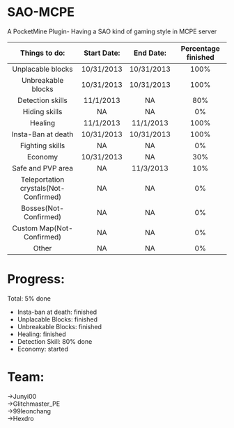 SAO-MCPE
========

A PocketMine Plugin- Having a SAO kind of gaming style in MCPE server

|Things to do: | Start Date: | End Date: | Percentage finished |
| :---: | :---: | :---: | :---:|
|Unplacable blocks | 10/31/2013 | 10/31/2013 | 100% |
|Unbreakable blocks | 10/31/2013 | 10/31/2013 | 100% |
|Detection skills | 11/1/2013 | NA | 80% |
|Hiding skills | NA | NA | 0% |
|Healing | 11/1/2013 | 11/1/2013 | 100% |
|Insta-Ban at death | 10/31/2013 | 10/31/2013 | 100% |
|Fighting skills | NA | NA | 0% |
|Economy | 10/31/2013 | NA | 30% |
|Safe and PVP area | NA | 11/3/2013 | 10% |
|Teleportation crystals(Not-Confirmed) | NA | NA | 0% |
|Bosses(Not-Confirmed) | NA | NA | 0% |
|Custom Map(Not-Confirmed) | NA | NA | 0% |
|Other | NA | NA | 0% |
    
Progress:
========

Total: 5% done
 - Insta-ban at death: finished   
 - Unplacable Blocks: finished   
 - Unbreakable Blocks: finished   
 - Healing: finished   
 - Detection Skill: 80% done 
 - Economy: started   

    
Team:
====
->Junyi00           
->Glitchmaster_PE     
->99leonchang       
->Hexdro
